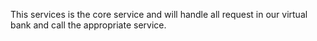 This services is the core service and will handle all request in our virtual bank and call the appropriate service.
